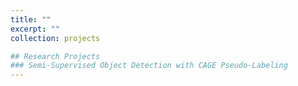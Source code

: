 ```yaml
---
title: ""
excerpt: ""
collection: projects

## Research Projects
### Semi-Supervised Object Detection with CAGE Pseudo-Labeling
---
```

